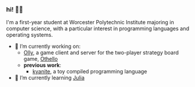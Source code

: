 ### hi! 👋🏻

I'm a first-year student at Worcester Polytechnic Institute majoring in computer science, with a particular interest in programming languages and operating systems.

- 🔭 I’m currently working on:
  - [Olly](https://github.com/alythical/olly), a game client and server for the two-player strategy board game, [Othello](https://en.wikipedia.org/wiki/Reversi)
  - **previous work**:
      - [kyanite](https://github.com/alythical/kyanite), a toy compiled programming language
- 🌱 I’m currently learning [Julia](https://julialang.org)
<!--
- 👯 I’m looking to collaborate on ...
- 🤔 I’m looking for help with ...
- 💬 Ask me about ...
- 📫 How to reach me: ...
- 😄 Pronouns: ...
- ⚡ Fun fact: ...
-->
